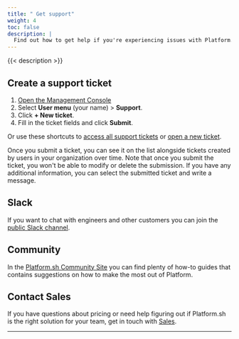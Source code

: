 ```yaml
---
title: " Get support"
weight: 4
toc: false
description: |
  Find out how to get help if you're experiencing issues with Platform.sh.
---
```


{{< description >}}


## Create a support ticket

1. [Open the Management Console](https://console.platform.sh/)
2. Select **User menu** (your name) > **Support**.
3. Click **+ New ticket**.
4. Fill in the ticket fields and click **Submit**.

Or use these shortcuts to [access all support tickets](https://console.platform.sh/-/users/~/tickets) or [open a new ticket](https://console.platform.sh/-/users/~/tickets/open).

Once you submit a ticket, you can see it on the list alongside tickets created by users in your organization over time.
Note that once you submit the ticket, you won't be able to modify or delete the submission.
If you have any additional information, you can select the submitted ticket and write a message.



## Slack

If you want to chat with engineers and other customers you can join the [public Slack channel](https://chat.platform.sh/).

## Community

In the [Platform.sh Community Site](https://community.platform.sh/) you can find plenty of how-to guides that contains suggestions on how to make the most out of Platform.


## Contact Sales

If you have questions about pricing or need help figuring out if Platform.sh is the right solution for your team, get in touch with [Sales](https://platform.sh/contact/).

---
